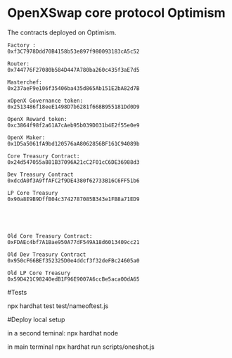 # OpenXSwap core protocol Optimism

The contracts deployed on Optimism.


	Factory :
    0xf3C7978Ddd70B4158b53e897f980093183cA5c52

    Router:
    0x744776F27080b584D447A780ba260c435f3aE7d5

    Masterchef:
    0x237aeF9e106f35406ba435d865Ab151E2bA82d7B

    xOpenX Governance token:
    0x2513486f18eeE1498D7b6281f668B955181Dd0D9

    OpenX Reward token:
    0xc3864f98f2a61A7cAeb95b039D031b4E2f55e0e9

    OpenX Maker:
    0x1D5a5061fA9bd120576aA8062856BF161C94089b

    Core Treasury Contract:
    0x24d547055a881B37096A21cC2F01cC6DE36988d3

    Dev Treasury Contract
    0xdcdA0f3A9ffAFC2f9DE4380f62733B16C6FF51b6

    LP Core Treasury
    0x90a8E9B9DffB04c3742787085B343e1FB8a71ED9





    Old Core Treasury Contract:
    0xFDAEc4bf7A1Bae950A77dF549A18d6013409cc21

    Old Dev Treasury Contract
    0x950cF66BEf352325D0e4ddcf3f32deFBc24605a0

    Old LP Core Treasury
    0x59D421C98240edB1F96E9007A6ccBe5aca00dA65


#Tests

npx hardhat test test/nameoftest.js

#Deploy local setup

in a second teminal: npx hardhat node

in main terminal
npx hardhat run scripts/oneshot.js
